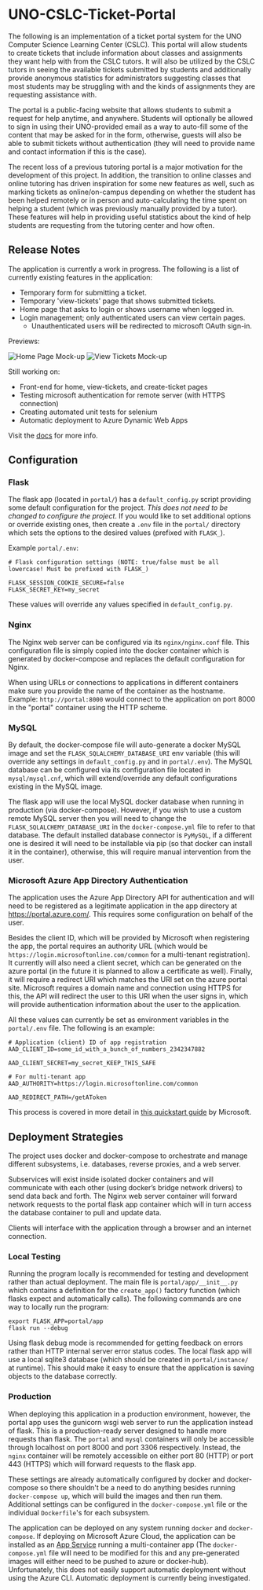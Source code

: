 # UNO-CSLC-Ticket-Portal

The following is an implementation of a ticket portal system for the UNO Computer Science Learning Center (CSLC). This portal will allow students to create tickets that include information about classes and assignments they want help with from the CSLC tutors. It will also be utilized by the CSLC tutors in seeing the available tickets submitted by students and additionally provide anonymous statistics for administrators suggesting classes that most students may be struggling with and the kinds of assignments they are requesting assistance with.

The portal is a public-facing website that allows students to submit a request for help anytime, and anywhere. Students will optionally be allowed to sign in using their UNO-provided email as a way to auto-fill some of the content that may be asked for in the form, otherwise, guests will also be able to submit tickets without authentication (they will need to provide name and contact information if this is the case).

The recent loss of a previous tutoring portal is a major motivation for the development of this project. In addition, the transition to online classes and online tutoring has driven inspiration for some new features as well, such as marking tickets as online/on-campus depending on whether the student has been helped remotely or in person and auto-calculating the time spent on helping a student (which was previously manually provided by a tutor). These features will help in providing useful statistics about the kind of help students are requesting from the tutoring center and how often.

## Release Notes

The application is currently a work in progress. The following is a list of currently existing features in the application:

 - Temporary form for submitting a ticket.
 - Temporary 'view-tickets' page that shows submitted tickets.
 - Home page that asks to login or shows username when logged in.
 - Login management; only authenticated users can view certain pages.
   - Unauthenticated users will be redirected to microsoft OAuth sign-in.

Previews:

![Home Page Mock-up](https://github.com/claytonmsafranek/UNO-CSLC-Ticket-Portal/blob/main/portal/app/static/cslc_home_mock.jpeg)
![View Tickets Mock-up](https://github.com/claytonmsafranek/UNO-CSLC-Ticket-Portal/blob/main/portal/app/static/cslc_view-tickets_mock.png)

Still working on:

 - Front-end for home, view-tickets, and create-ticket pages
 - Testing microsoft authentication for remote server (with HTTPS connection)
 - Creating automated unit tests for selenium
 - Automatic deployment to Azure Dynamic Web Apps

Visit the [docs](https://claytonmsafranek.github.io/UNO-CSLC-Ticket-Portal/) for more info.

## Configuration

### Flask
The flask app (located in `portal/`) has a `default_config.py` script providing some default configuration for the project. *This does not need to be changed to configure the project*. If you would like to set additional options or override existing ones, then create a `.env` file in the `portal/` directory which sets the options to the desired values (prefixed with `FLASK_`).

Example `portal/.env`:
```env
# Flask configuration settings (NOTE: true/false must be all lowercase! Must be prefixed with FLASK_)

FLASK_SESSION_COOKIE_SECURE=false
FLASK_SECRET_KEY=my_secret
```

These values will override any values specified in `default_config.py`.

### Nginx
The Nginx web server can be configured via its `nginx/nginx.conf` file. This configuration file is simply copied into the docker container which is generated by docker-compose and replaces the default configuration for Nginx.

When using URLs or connections to applications in different containers make sure you provide the name of the container as the hostname. Example: `http://portal:8000` would connect to the application on port 8000 in the "portal" container using the HTTP scheme.

### MySQL
By default, the docker-compose file will auto-generate a docker MySQL image and set the `FLASK_SQLALCHEMY_DATABASE_URI` env variable (this will override any settings in `default_config.py` and in `portal/.env`). The MySQL database can be configured via its configuration file located in `mysql/mysql.cnf`, which will extend/override any default configurations existing in the MySQL image.

The flask app will use the local MySQL docker database when running in production (via docker-compose). However, if you wish to use a custom remote MySQL server then you will need to change the `FLASK_SQLALCHEMY_DATABASE_URI` in the `docker-compose.yml` file to refer to that database. The default installed database connector is `PyMySQL`, if a different one is desired it will need to be installable via pip (so that docker can install it in the container), otherwise, this will require manual intervention from the user.

### Microsoft Azure App Directory Authentication

The application uses the Azure App Directory API for authentication and will need to be registered as a legitimate application in the app directory at https://portal.azure.com/. This requires some configuration on behalf of the user.

Besides the client ID, which will be provided by Microsoft when registering the app, the portal requires an authority URL (which would be `https://login.microsoftonline.com/common` for a multi-tenant registration). It currently will also need a client secret, which can be generated on the azure portal (in the future it is planned to allow a certificate as well). Finally, it will require a redirect URI which matches the URI set on the azure portal site. Microsoft requires a domain name and connection using HTTPS for this, the API will redirect the user to this URI when the user signs in, which will provide authentication information about the user to the application.

All these values can currently be set as environment variables in the `portal/.env` file. The following is an example:
```
# Application (client) ID of app registration
AAD_CLIENT_ID=some_id_with_a_bunch_of_numbers_2342347882

AAD_CLIENT_SECRET=my_secret_KEEP_THIS_SAFE

# For multi-tenant app
AAD_AUTHORITY=https://login.microsoftonline.com/common

AAD_REDIRECT_PATH=/getAToken
```

This process is covered in more detail in [this quickstart guide](https://learn.microsoft.com/en-us/azure/active-directory/develop/quickstart-register-app) by Microsoft.

## Deployment Strategies
The project uses docker and docker-compose to orchestrate and manage different subsystems, i.e. databases, reverse proxies, and a web server.

Subservices will exist inside isolated docker containers and will communicate with each other (using docker’s bridge network drivers) to send data back and forth. The Nginx web server container will forward network requests to the portal flask app container which will in turn access the database container to pull and update data.

Clients will interface with the application through a browser and an internet connection.

### Local Testing
Running the program locally is recommended for testing and development rather than actual deployment. The main file is `portal/app/__init__.py` which contains a definition for the `create_app()` factory function (which flasks expect and automatically calls). The following commands are one way to locally run the program:

```
export FLASK_APP=portal/app
flask run --debug
```

Using flask debug mode is recommended for getting feedback on errors rather than HTTP internal server error status codes. The local flask app will use a local sqlite3 database (which should be created in `portal/instance/` at runtime). This should make it easy to ensure that the application is saving objects to the database correctly.

### Production
When deploying this application in a production environment, however, the portal app uses the gunicorn wsgi web server to run the application instead of flask. This is a production-ready server designed to handle more requests than flask. The `portal` and `mysql` containers will only be accessible through localhost on port 8000 and port 3306 respectively. Instead, the `nginx` container will be remotely accessible on either port 80 (HTTP) or port 443 (HTTPS) which will forward requests to the flask app.

These settings are already automatically configured by docker and docker-compose so there shouldn't be a need to do anything besides running `docker-compose up`, which will build the images and then run them. Additional settings can be configured in the `docker-compose.yml` file or the individual `Dockerfile`'s for each subsystem.

The application can be deployed on any system running `docker` and `docker-compose`. If deploying on Microsoft Azure Cloud, the application can be installed as an [App Service](https://learn.microsoft.com/en-us/azure/app-service/overview) running a multi-container app (The `docker-compose.yml` file will need to be modified for this and any pre-generated images will either need to be pushed to azure or docker-hub). Unfortunately, this does not easily support automatic deployment without using the Azure CLI. Automatic deployment is currently being investigated.
